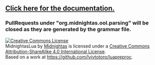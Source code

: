 ## [Click here for the documentation.](http://www.computercraft.info/forums2/index.php?/topic/28089-object-oriented-lua-preprocessor-unnamed)
### PullRequests under "org.midnightas.ool.parsing" will be closed as they are generated by the grammar file.

<a rel="license" href="http://creativecommons.org/licenses/by-sa/4.0/"><img alt="Creative Commons License" style="border-width:0" src="https://i.creativecommons.org/l/by-sa/4.0/88x31.png" /></a><br /><span xmlns:dct="http://purl.org/dc/terms/" href="http://purl.org/dc/dcmitype/InteractiveResource" property="dct:title" rel="dct:type">MidnightasLua</span> by <a xmlns:cc="http://creativecommons.org/ns#" href="http://midnightasgames.ga" property="cc:attributionName" rel="cc:attributionURL">Midnightas</a> is licensed under a <a rel="license" href="http://creativecommons.org/licenses/by-sa/4.0/">Creative Commons Attribution-ShareAlike 4.0 International License</a>.<br />Based on a work at <a xmlns:dct="http://purl.org/dc/terms/" href="https://github.com/lvivtotoro/luapreproc" rel="dct:source">https://github.com/lvivtotoro/luapreproc</a>.
